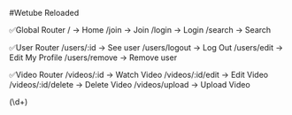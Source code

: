 #Wetube Reloaded

✅Global Router
/ -> Home
/join -> Join
/login -> Login
/search -> Search

✅User Router
/users/:id -> See user
/users/logout -> Log Out
/users/edit -> Edit My Profile
/users/remove -> Remove user

✅Video Router
/videos/:id -> Watch Video
/videos/:id/edit -> Edit Video
/videos/:id/delete -> Delete Video
/videos/upload -> Upload Video

(\\d+)

